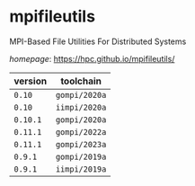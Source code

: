 # mpifileutils

MPI-Based File Utilities For Distributed Systems

*homepage*: <https://hpc.github.io/mpifileutils/>

version | toolchain
--------|----------
``0.10`` | ``gompi/2020a``
``0.10`` | ``iimpi/2020a``
``0.10.1`` | ``gompi/2020a``
``0.11.1`` | ``gompi/2022a``
``0.11.1`` | ``gompi/2023a``
``0.9.1`` | ``gompi/2019a``
``0.9.1`` | ``iimpi/2019a``
